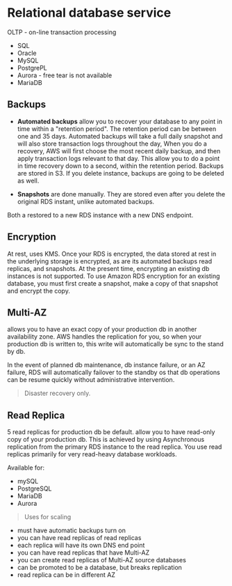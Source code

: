 
# Relational database service
OLTP - on-line transaction processing

- SQL
- Oracle
- MySQL
- PostgrePL
- Aurora - free tear is not available
- MariaDB

## Backups

- __Automated backups__ allow you to recover your database to any point in time within a "retention period". The retention period can be between one and 35 days. Automated backups will take a full daily snapshot and will also store transaction logs throughout the day, When you do a recovery, AWS will first choose the most recent daily backup, and then apply transaction logs relevant to that day. This allow you to do a point in time recovery down to a second, within the retention period. Backups are stored in S3. If you delete instance, backups are going to be deleted as well.

- __Snapshots__ are done manually. They are stored even after you delete the original RDS instant, unlike automated backups.

Both a restored to a new RDS instance with a new DNS endpoint.

## Encryption
At rest, uses KMS. Once your RDS is encrypted, the data stored at rest in the underlying storage is encrypted, as are its automated backups read replicas, and snapshots. At the present time, encrypting an existing db instances is not supported. To use Amazon RDS encryption for an existing database, you must first create a snapshot, make a copy of that snapshot and encrypt the copy.

## Multi-AZ
allows you to have an exact copy of your production db in another availability zone. AWS handles the replication for you, so when your production db is written to, this write will automatically be sync to the stand by db. 

In the event of planned db maintenance, db instance failure, or an AZ failure, RDS will automatically failover to the standby os that db operations can be resume quickly without administrative intervention. 

> Disaster recovery only.

## Read Replica
5 read replicas for production db be default.
allow you to have read-only copy of your production db. This is achieved by using Asynchronous replication from the primary RDS instance to the read replica. You use read replicas primarily for very read-heavy database workloads.

Available for:
- mySQL
- PostgreSQL
- MariaDB
- Aurora

> Uses for scaling

- must have automatic backups turn on
- you can have read replicas of read replicas
- each replica will have its own DNS end point
- you can have read replicas that have Multi-AZ
- you can create read replicas of Multi-AZ source databases
- can be promoted to be a database, but breaks replication 
- read replica can be in different AZ